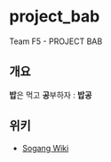# project_bab

Team F5 - PROJECT BAB

## 개요
**밥**은 먹고 **공**부하자 : **밥공**


## 위키

- [Sogang Wiki](http://cscp2.sogang.ac.kr/CSE4186/index.php/Team_F5)
